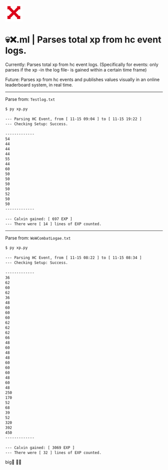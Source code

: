 ![](https://github.com/calvinmorett/img/blob/main/hcxp.gif)

# 💀❌.ml | Parses total xp from hc event logs.  
Currently: Parses total xp from hc event logs. (Specifically for events: only parses if the xp -in the log file- is gained within a certain time frame)

Future: Parses xp from hc events and publishes values visually in an online leaderboard system, in real time.

---

Parse from: `Testlog.txt`

```
$ py xp.py

--- Parsing HC Event, from [ 11-15 09:04 ] to [ 11-15 19:22 ]
--- Checking Setup: Success.

-------------
54
44
44
44
55
44
60
50
50
50
50
52
50
50
-------------

--- Calvin gained: [ 697 EXP ]
--- There were [ 14 ] lines of EXP counted.
```
---

Parse from: `WoWCombatLogae.txt`

```
$ py xp.py

--- Parsing HC Event, from [ 11-15 08:22 ] to [ 11-15 08:34 ]
--- Checking Setup: Success.

-------------
36
62
60
62
36
48
60
60
60
62
62
62
66
48
60
48
48
60
60
60
48
60
48
250
170
52
68
39
52
320
392
450
-------------

--- Calvin gained: [ 3069 EXP ]
--- There were [ 32 ] lines of EXP counted.
```

big🧠 
🍿👻    
